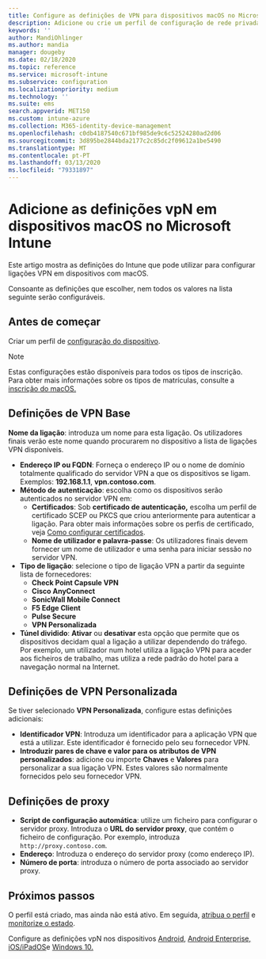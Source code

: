 ```yaml
---
title: Configure as definições de VPN para dispositivos macOS no Microsoft Intune - Azure  Microsoft Docs
description: Adicione ou crie um perfil de configuração de rede privada virtual (VPN), incluindo os detalhes de ligação, túnel dividido, configurações VPN personalizadas com os pares de identificador, chave e valor, configurações de procuração com um script de configuração, endereço IP ou FQDN, e porta TCP em Microsoft Intune em dispositivos que executam o macOS.
keywords: ''
author: MandiOhlinger
ms.author: mandia
manager: dougeby
ms.date: 02/18/2020
ms.topic: reference
ms.service: microsoft-intune
ms.subservice: configuration
ms.localizationpriority: medium
ms.technology: ''
ms.suite: ems
search.appverid: MET150
ms.custom: intune-azure
ms.collection: M365-identity-device-management
ms.openlocfilehash: c0db4187540c671bf985de9c6c52524280ad2d06
ms.sourcegitcommit: 3d895be2844bda2177c2c85dc2f09612a1be5490
ms.translationtype: MT
ms.contentlocale: pt-PT
ms.lasthandoff: 03/13/2020
ms.locfileid: "79331897"
---
```

# <a name="add-vpn-settings-on-macos-devices-in-microsoft-intune"></a>Adicione as definições vpN em dispositivos macOS no Microsoft Intune



Este artigo mostra as definições do Intune que pode utilizar para configurar ligações VPN em dispositivos com macOS.

Consoante as definições que escolher, nem todos os valores na lista seguinte serão configuráveis.

## <a name="before-you-begin"></a>Antes de começar

Criar um perfil de [configuração do dispositivo](vpn-settings-configure.md).

> [!NOTE]
> Estas configurações estão disponíveis para todos os tipos de inscrição. Para obter mais informações sobre os tipos de matrículas, consulte a [inscrição do macOS.](../enrollment/macos-enroll.md)

## <a name="base-vpn-settings"></a>Definições de VPN Base

**Nome da ligação**: introduza um nome para esta ligação. Os utilizadores finais verão este nome quando procurarem no dispositivo a lista de ligações VPN disponíveis.
- **Endereço IP ou FQDN**: Forneça o endereço IP ou o nome de domínio totalmente qualificado do servidor VPN a que os dispositivos se ligam. Exemplos: **192.168.1.1**, **vpn.contoso.com**.
- **Método de autenticação**: escolha como os dispositivos serão autenticados no servidor VPN em:
  - **Certificados**: Sob **certificado de autenticação,** escolha um perfil de certificado SCEP ou PKCS que criou anteriormente para autenticar a ligação. Para obter mais informações sobre os perfis de certificado, veja [Como configurar certificados](../protect/certificates-configure.md).
  - **Nome de utilizador e palavra-passe**: Os utilizadores finais devem fornecer um nome de utilizador e uma senha para iniciar sessão no servidor VPN.
- **Tipo de ligação**: selecione o tipo de ligação VPN a partir da seguinte lista de fornecedores:
  - **Check Point Capsule VPN**
  - **Cisco AnyConnect**
  - **SonicWall Mobile Connect**
  - **F5 Edge Client**
  - **Pulse Secure**
  - **VPN Personalizada**
- **Túnel dividido**: **Ativar** ou **desativar** esta opção que permite que os dispositivos decidam qual a ligação a utilizar dependendo do tráfego. Por exemplo, um utilizador num hotel utiliza a ligação VPN para aceder aos ficheiros de trabalho, mas utiliza a rede padrão do hotel para a navegação normal na Internet.

<!--- **Per-app VPN** - Select this option if you want to associate this VPN connection with an iOS/iPadOS or macOS app so that the connection will be opened when the app is run. You can associate the VPN profile with an app when you assign the software. For more information, see [How to assign and monitor apps](../apps/apps-deploy.md). --->

## <a name="custom-vpn-settings"></a>Definições de VPN Personalizada

Se tiver selecionado **VPN Personalizada**, configure estas definições adicionais:

- **Identificador VPN**: Introduza um identificador para a aplicação VPN que está a utilizar. Este identificador é fornecido pelo seu fornecedor VPN.
- **Introduzir pares de chave e valor para os atributos de VPN personalizados**: adicione ou importe **Chaves** e **Valores** para personalizar a sua ligação VPN. Estes valores são normalmente fornecidos pelo seu fornecedor VPN.

## <a name="proxy-settings"></a>Definições de proxy

- **Script de configuração automática**: utilize um ficheiro para configurar o servidor proxy. Introduza o **URL do servidor proxy**, que contém o ficheiro de configuração. Por exemplo, introduza `http://proxy.contoso.com`.
- **Endereço**: Introduza o endereço do servidor proxy (como endereço IP).
- **Número de porta**: introduza o número de porta associado ao servidor proxy.

## <a name="next-steps"></a>Próximos passos

O perfil está criado, mas ainda não está ativo. Em seguida, [atribua o perfil](device-profile-assign.md) e [monitorize o estado](device-profile-monitor.md).

Configure as definições vpN nos dispositivos [Android](vpn-settings-android.md), [Android Enterprise,](vpn-settings-android-enterprise.md) [iOS/iPadOS](vpn-settings-ios.md)e [Windows 10.](vpn-settings-windows-10.md)
